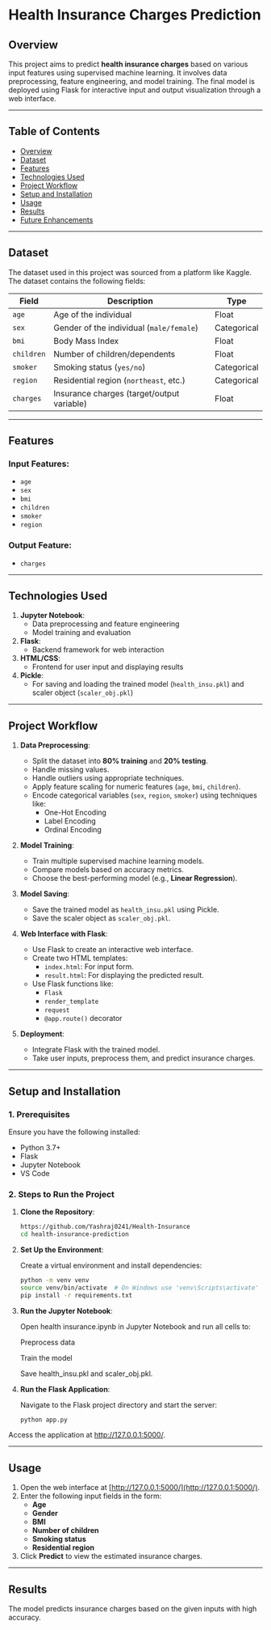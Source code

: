 # **Health Insurance Charges Prediction**

## **Overview**
This project aims to predict **health insurance charges** based on various input features using supervised machine learning. It involves data preprocessing, feature engineering, and model training. The final model is deployed using Flask for interactive input and output visualization through a web interface.

---

## **Table of Contents**
- [Overview](#overview)
- [Dataset](#dataset)
- [Features](#features)
- [Technologies Used](#technologies-used)
- [Project Workflow](#project-workflow)
- [Setup and Installation](#setup-and-installation)
- [Usage](#usage)
- [Results](#results)
- [Future Enhancements](#future-enhancements)

---

## **Dataset**
The dataset used in this project was sourced from a platform like Kaggle. The dataset contains the following fields:

| **Field**     | **Description**                             | **Type**       |
|---------------|---------------------------------------------|----------------|
| `age`         | Age of the individual                      | Float          |
| `sex`         | Gender of the individual (`male/female`)    | Categorical    |
| `bmi`         | Body Mass Index                            | Float          |
| `children`    | Number of children/dependents               | Float          |
| `smoker`      | Smoking status (`yes/no`)                   | Categorical    |
| `region`      | Residential region (`northeast`, etc.)      | Categorical    |
| `charges`     | Insurance charges (target/output variable)  | Float          |

---

## **Features**
### **Input Features:**
- `age`
- `sex`
- `bmi`
- `children`
- `smoker`
- `region`

### **Output Feature:**
- `charges`

---

## **Technologies Used**
1. **Jupyter Notebook**:
   - Data preprocessing and feature engineering
   - Model training and evaluation
2. **Flask**:
   - Backend framework for web interaction
3. **HTML/CSS**:
   - Frontend for user input and displaying results
4. **Pickle**:
   - For saving and loading the trained model (`health_insu.pkl`) and scaler object (`scaler_obj.pkl`)

---

## **Project Workflow**
1. **Data Preprocessing**:
   - Split the dataset into **80% training** and **20% testing**.
   - Handle missing values.
   - Handle outliers using appropriate techniques.
   - Apply feature scaling for numeric features (`age`, `bmi`, `children`).
   - Encode categorical variables (`sex`, `region`, `smoker`) using techniques like:
     - One-Hot Encoding
     - Label Encoding
     - Ordinal Encoding

2. **Model Training**:
   - Train multiple supervised machine learning models.
   - Compare models based on accuracy metrics.
   - Choose the best-performing model (e.g., **Linear Regression**).

3. **Model Saving**:
   - Save the trained model as `health_insu.pkl` using Pickle.
   - Save the scaler object as `scaler_obj.pkl`.

4. **Web Interface with Flask**:
   - Use Flask to create an interactive web interface.
   - Create two HTML templates:
     - `index.html`: For input form.
     - `result.html`: For displaying the predicted result.
   - Use Flask functions like:
     - `Flask`
     - `render_template`
     - `request`
     - `@app.route()` decorator

5. **Deployment**:
   - Integrate Flask with the trained model.
   - Take user inputs, preprocess them, and predict insurance charges.

---

## **Setup and Installation**

### **1. Prerequisites**
Ensure you have the following installed:
- Python 3.7+
- Flask
- Jupyter Notebook
- VS Code

### **2. Steps to Run the Project**
1. **Clone the Repository**:
   ```bash
   https://github.com/Yashraj0241/Health-Insurance
   cd health-insurance-prediction

2. **Set Up the Environment**:
   
   Create a virtual environment and install dependencies:

   ```bash
   python -m venv venv
   source venv/bin/activate  # On Windows use 'venv\Scripts\activate'
   pip install -r requirements.txt
4. **Run the Jupyter Notebook**:

   Open health insurance.ipynb in Jupyter Notebook and run all cells to:

   Preprocess data

   Train the model

   Save health_insu.pkl and scaler_obj.pkl.
6. **Run the Flask Application**:

   Navigate to the Flask project directory and start the server:
   ```bash
   python app.py
Access the application at http://127.0.0.1:5000/.

---
## **Usage**

1. Open the web interface at [http://127.0.0.1:5000/](http://127.0.0.1:5000/).
2. Enter the following input fields in the form:
   - **Age**
   - **Gender**
   - **BMI**
   - **Number of children**
   - **Smoking status**
   - **Residential region**
3. Click **Predict** to view the estimated insurance charges.
---

## **Results**

The model predicts insurance charges based on the given inputs with high accuracy.
